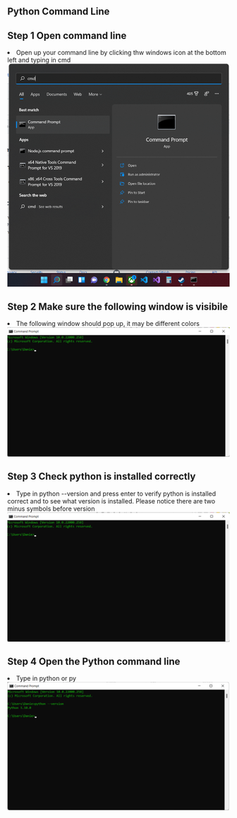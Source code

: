 ## Python Command Line

## Step 1 Open command line
<li>Open up your command line by clicking thw windows icon at the bottom left and typing in cmd</li>
<img src="Python_1_1.png" alt="image">

## Step 2 Make sure the following window is visibile
<li>The following window should pop up, it may be different colors</li>
<img src="Python_1_2.png" alt="image">

## Step 3 Check python is installed correctly
<li>Type in python --version and press enter to verify python is installed correct and to see what version is installed. Please notice there are two minus symbols before version</li>
<img src="Python_1_2.png" alt="image">

## Step 4 Open the Python command line
<li>Type in python or py</li>
<img src="Python_1_3.png" alt="image">

